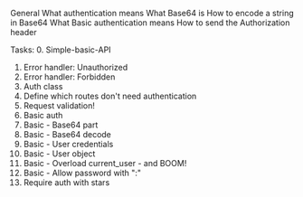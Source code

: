 General
What authentication means
What Base64 is
How to encode a string in Base64
What Basic authentication means
How to send the Authorization header

Tasks:
0. Simple-basic-API
1. Error handler: Unauthorized
2. Error handler: Forbidden
3. Auth class
4. Define which routes don't need authentication
5. Request validation!
6. Basic auth
7. Basic - Base64 part
8. Basic - Base64 decode
9. Basic - User credentials
10. Basic - User object
11. Basic - Overload current_user - and BOOM!
12. Basic - Allow password with ":"
13. Require auth with stars
